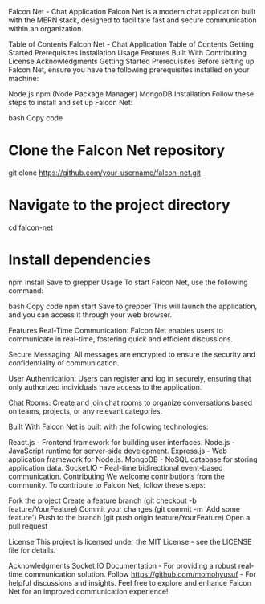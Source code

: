 Falcon Net - Chat Application
Falcon Net is a modern chat application built with the MERN stack, designed to facilitate fast and secure communication within an organization.

Table of Contents
Falcon Net - Chat Application
Table of Contents
Getting Started
Prerequisites
Installation
Usage
Features
Built With
Contributing
License
Acknowledgments
Getting Started
Prerequisites
Before setting up Falcon Net, ensure you have the following prerequisites installed on your machine:

Node.js
npm (Node Package Manager)
MongoDB
Installation
Follow these steps to install and set up Falcon Net:

bash
Copy code
# Clone the Falcon Net repository
git clone https://github.com/your-username/falcon-net.git

# Navigate to the project directory
cd falcon-net

# Install dependencies
npm install
Save to grepper
Usage
To start Falcon Net, use the following command:

bash
Copy code
npm start
Save to grepper
This will launch the application, and you can access it through your web browser.

Features
Real-Time Communication: Falcon Net enables users to communicate in real-time, fostering quick and efficient discussions.

Secure Messaging: All messages are encrypted to ensure the security and confidentiality of communication.

User Authentication: Users can register and log in securely, ensuring that only authorized individuals have access to the application.

Chat Rooms: Create and join chat rooms to organize conversations based on teams, projects, or any relevant categories.

Built With
Falcon Net is built with the following technologies:

React.js - Frontend framework for building user interfaces.
Node.js - JavaScript runtime for server-side development.
Express.js - Web application framework for Node.js.
MongoDB - NoSQL database for storing application data.
Socket.IO - Real-time bidirectional event-based communication.
Contributing
We welcome contributions from the community. To contribute to Falcon Net, follow these steps:

Fork the project
Create a feature branch (git checkout -b feature/YourFeature)
Commit your changes (git commit -m 'Add some feature')
Push to the branch (git push origin feature/YourFeature)
Open a pull request

License
This project is licensed under the MIT License - see the LICENSE file for details.

Acknowledgments
Socket.IO Documentation - For providing a robust real-time communication solution.
Follow https://github.com/momohyusuf - For helpful discussions and insights.
Feel free to explore and enhance Falcon Net for an improved communication experience!
